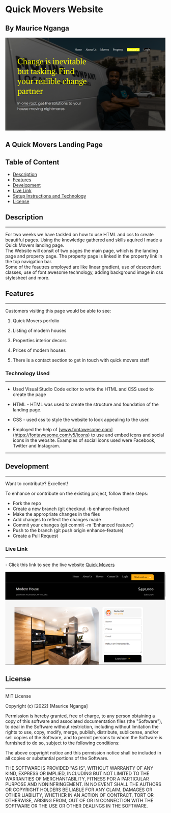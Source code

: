 # Quick Movers Website

## By Maurice Nganga

![Quick Movers Landing Page](./assets/img/quick%20movers%20landing%20page.png)

## A Quick Movers Landing Page

## Table of Content

 - [Description](#description)
 - [Features](#features)
 - [Development](#development)
 - [Live Link](#live-link)
 - [Setup Instructions and Technology](#technology-used)
 - [License](#license)
 

## Description

---
For two weeks we have tackled on how to use HTML and css to create beautiful pages. Using the knowledge gathered and skills aquired I made a Quick Movers landing page.  
The Website will consit of two pages the main page, which is the landing page and property page. The property page is linked in the property link in the top navigation bar.  
Some of the feautres employed are like linear gradient, use of descendant classes, use of font awesome technology, adding background image in css stylesheet and more.

## Features

---
Customers visiting this page would be able to see:  

1. Quick Movers porfolio

2. Listing of modern houses

3. Properties interior decors

4. Prices of modern houses

5. There is a contact section to get in touch with quick movers staff

### Technology Used

---

- Used Visual Studio Code editor to write the HTML and CSS used to create the page 

- HTML - HTML was used to create the structure and foundation of the landing page.  

- CSS - used css to style the website to look appealing to the user.

- Employed the help of [www.fontawesome.com](https://fontawesome.com/v5/icons) to use and embed icons and social icons in the website. Examples of social icons used were Facebook, Twitter and Instagram.

---

## Development

---
Want to contribute? Excellent!

To enhance or contribute on the existing project, follow these steps:

* Fork the repo
* Create a new branch (git checkout -b enhance-feature)
* Make the appropriate changes in the files
* Add changes to reflect the changes made
* Commit your changes (git commit -m 'Enhanced feature')
* Push to the branch (git push origin enhance-feature)
* Create a Pull Request

### Live Link

---

\- Click this link to see the live website [Quick Movers](https://moryno.github.io/quickMoversWebsite/)

![property page](./assets/img/property%20page%20head.png)

## License

---

MIT License

Copyright (c) [2022] [Maurice Nganga]

Permission is hereby granted, free of charge, to any person obtaining a copy
of this software and associated documentation files (the "Software"), to deal
in the Software without restriction, including without limitation the rights
to use, copy, modify, merge, publish, distribute, sublicense, and/or sell
copies of the Software, and to permit persons to whom the Software is
furnished to do so, subject to the following conditions:

The above copyright notice and this permission notice shall be included in all
copies or substantial portions of the Software.

THE SOFTWARE IS PROVIDED "AS IS", WITHOUT WARRANTY OF ANY KIND, EXPRESS OR
IMPLIED, INCLUDING BUT NOT LIMITED TO THE WARRANTIES OF MERCHANTABILITY,
FITNESS FOR A PARTICULAR PURPOSE AND NONINFRINGEMENT. IN NO EVENT SHALL THE
AUTHORS OR COPYRIGHT HOLDERS BE LIABLE FOR ANY CLAIM, DAMAGES OR OTHER
LIABILITY, WHETHER IN AN ACTION OF CONTRACT, TORT OR OTHERWISE, ARISING FROM,
OUT OF OR IN CONNECTION WITH THE SOFTWARE OR THE USE OR OTHER DEALINGS IN THE
SOFTWARE.